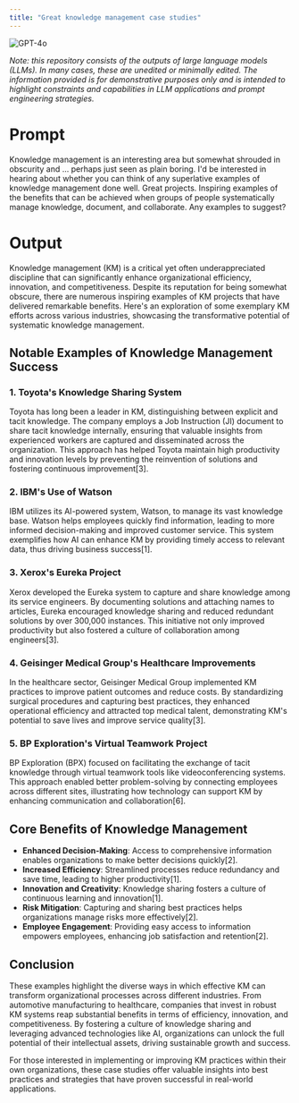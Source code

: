```yaml
---
title: "Great knowledge management case studies"
---
```

![GPT-4o](https://img.shields.io/badge/GPT--4o-3333FF?style=for-the-badge&logo=openai&logoColor=white)



*Note: this repository consists of the outputs of large language models (LLMs). In many cases, these are unedited or minimally edited. The information provided is for demonstrative purposes only and is intended to highlight constraints and capabilities in LLM applications and prompt engineering strategies.*


# Prompt

Knowledge management is an interesting area but somewhat shrouded in obscurity and ... perhaps just seen as plain boring. I'd be interested in hearing about whether you can think of any superlative examples of knowledge management done well. Great projects. Inspiring examples of the benefits that can be achieved when groups of people systematically manage knowledge, document, and collaborate. Any examples to suggest?

# Output

Knowledge management (KM) is a critical yet often underappreciated discipline that can significantly enhance organizational efficiency, innovation, and competitiveness. Despite its reputation for being somewhat obscure, there are numerous inspiring examples of KM projects that have delivered remarkable benefits. Here's an exploration of some exemplary KM efforts across various industries, showcasing the transformative potential of systematic knowledge management.

## Notable Examples of Knowledge Management Success

### 1. **Toyota's Knowledge Sharing System**
Toyota has long been a leader in KM, distinguishing between explicit and tacit knowledge. The company employs a Job Instruction (JI) document to share tacit knowledge internally, ensuring that valuable insights from experienced workers are captured and disseminated across the organization. This approach has helped Toyota maintain high productivity and innovation levels by preventing the reinvention of solutions and fostering continuous improvement[3].

### 2. **IBM's Use of Watson**
IBM utilizes its AI-powered system, Watson, to manage its vast knowledge base. Watson helps employees quickly find information, leading to more informed decision-making and improved customer service. This system exemplifies how AI can enhance KM by providing timely access to relevant data, thus driving business success[1].

### 3. **Xerox's Eureka Project**
Xerox developed the Eureka system to capture and share knowledge among its service engineers. By documenting solutions and attaching names to articles, Eureka encouraged knowledge sharing and reduced redundant solutions by over 300,000 instances. This initiative not only improved productivity but also fostered a culture of collaboration among engineers[3].

### 4. **Geisinger Medical Group's Healthcare Improvements**
In the healthcare sector, Geisinger Medical Group implemented KM practices to improve patient outcomes and reduce costs. By standardizing surgical procedures and capturing best practices, they enhanced operational efficiency and attracted top medical talent, demonstrating KM's potential to save lives and improve service quality[3].

### 5. **BP Exploration's Virtual Teamwork Project**
BP Exploration (BPX) focused on facilitating the exchange of tacit knowledge through virtual teamwork tools like videoconferencing systems. This approach enabled better problem-solving by connecting employees across different sites, illustrating how technology can support KM by enhancing communication and collaboration[6].

## Core Benefits of Knowledge Management

- **Enhanced Decision-Making**: Access to comprehensive information enables organizations to make better decisions quickly[2].
- **Increased Efficiency**: Streamlined processes reduce redundancy and save time, leading to higher productivity[1].
- **Innovation and Creativity**: Knowledge sharing fosters a culture of continuous learning and innovation[1].
- **Risk Mitigation**: Capturing and sharing best practices helps organizations manage risks more effectively[2].
- **Employee Engagement**: Providing easy access to information empowers employees, enhancing job satisfaction and retention[2].

## Conclusion

These examples highlight the diverse ways in which effective KM can transform organizational processes across different industries. From automotive manufacturing to healthcare, companies that invest in robust KM systems reap substantial benefits in terms of efficiency, innovation, and competitiveness. By fostering a culture of knowledge sharing and leveraging advanced technologies like AI, organizations can unlock the full potential of their intellectual assets, driving sustainable growth and success.

For those interested in implementing or improving KM practices within their own organizations, these case studies offer valuable insights into best practices and strategies that have proven successful in real-world applications.
 

